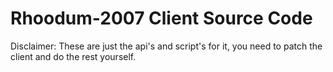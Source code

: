 # Rhoodum-2007 Client Source Code
Disclaimer: These are just the api's and script's for it, you need to patch the client and do the rest yourself.
